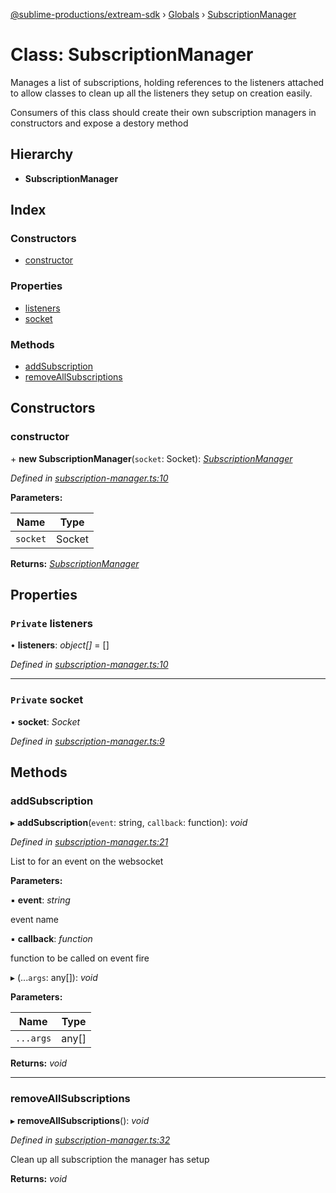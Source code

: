 [@sublime-productions/extream-sdk](../README.md) › [Globals](../globals.md) › [SubscriptionManager](subscriptionmanager.md)

# Class: SubscriptionManager

Manages a list of subscriptions, holding references to the listeners attached to allow classes to clean
up all the listeners they setup on creation easily.

Consumers of this class should create their own subscription managers in constructors and expose a destory method

## Hierarchy

* **SubscriptionManager**

## Index

### Constructors

* [constructor](subscriptionmanager.md#constructor)

### Properties

* [listeners](subscriptionmanager.md#private-listeners)
* [socket](subscriptionmanager.md#private-socket)

### Methods

* [addSubscription](subscriptionmanager.md#addsubscription)
* [removeAllSubscriptions](subscriptionmanager.md#removeallsubscriptions)

## Constructors

###  constructor

\+ **new SubscriptionManager**(`socket`: Socket): *[SubscriptionManager](subscriptionmanager.md)*

*Defined in [subscription-manager.ts:10](https://github.com/Extream-SaaS/ex-sdk/blob/b2de5a9/src/subscription-manager.ts#L10)*

**Parameters:**

Name | Type |
------ | ------ |
`socket` | Socket |

**Returns:** *[SubscriptionManager](subscriptionmanager.md)*

## Properties

### `Private` listeners

• **listeners**: *object[]* = []

*Defined in [subscription-manager.ts:10](https://github.com/Extream-SaaS/ex-sdk/blob/b2de5a9/src/subscription-manager.ts#L10)*

___

### `Private` socket

• **socket**: *Socket*

*Defined in [subscription-manager.ts:9](https://github.com/Extream-SaaS/ex-sdk/blob/b2de5a9/src/subscription-manager.ts#L9)*

## Methods

###  addSubscription

▸ **addSubscription**(`event`: string, `callback`: function): *void*

*Defined in [subscription-manager.ts:21](https://github.com/Extream-SaaS/ex-sdk/blob/b2de5a9/src/subscription-manager.ts#L21)*

List to for an event on the websocket

**Parameters:**

▪ **event**: *string*

event name

▪ **callback**: *function*

function to be called on event fire

▸ (...`args`: any[]): *void*

**Parameters:**

Name | Type |
------ | ------ |
`...args` | any[] |

**Returns:** *void*

___

###  removeAllSubscriptions

▸ **removeAllSubscriptions**(): *void*

*Defined in [subscription-manager.ts:32](https://github.com/Extream-SaaS/ex-sdk/blob/b2de5a9/src/subscription-manager.ts#L32)*

Clean up all subscription the manager has setup

**Returns:** *void*
